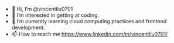 - 👋 Hi, I’m @vincentliu0701
- 👀 I’m interested in getting at coding.
- 🌱 I’m currently learning cloud computing practices and frontend development.
- 📫 How to reach me https://www.linkedin.com/in/vincentliu0701/
